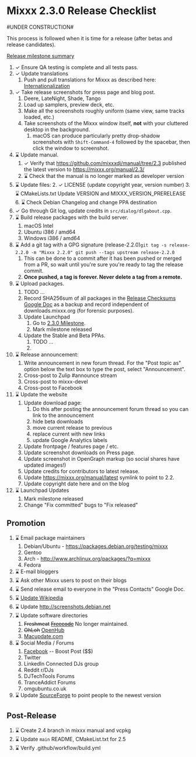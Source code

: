 # Mixxx 2.3.0 Release Checklist

#UNDER CONSTRUCTION#

This process is followed when it is time for a release (after betas and
release candidates).

[Release milestone
summary](https://launchpad.net/mixxx/+milestone/2.3.0/)

1.  ✓ Ensure QA testing is complete and all tests pass.
2.  ✓ Update translations
    1.  Push and pull translations for Mixxx as described here:
        [Internationalization](Internationalization)
3. ✓ Take release screenshots for press page and blog post.
    1.  Deere, LateNight, Shade, Tango
    2.  Load up samplers, preview deck, etc. 
    3.  Make all the screenshots roughly uniform (same view, same tracks
        loaded, etc.)
    4.  Take screenshots of the Mixxx window itself, **not** with your
        cluttered desktop in the background.
        1.  macOS can produce particularly pretty drop-shadow
            screenshots with `Shift-Command-4` followed by the spacebar,
            then click the window to screenshot.
4.  ⌛ Update manual.
    1.  ✓ Verify that https://github.com/mixxxdj/manual/tree/2.3
        published the latest version to <https://mixxx.org/manual/2.3/>
    2.  ⌛ Check that the manual is no longer marked as developer version 
5.  ⌛ Update files:
    2.  ✓ LICENSE (update copyright year, version number)
    3.  ⌛ CMakeLists.txt Update VERSION and MIXXX_VERSION_PRERELEASE
    6.  ⌛ Check Debian Changelog and change PPA destination 
6.  ✓ Go through Git log, update credits in `src/dialog/dlgabout.cpp`.
7.  ⌛ Build release packages with the build server.
    1.  macOS Intel
    2.  Ubuntu i386 / amd64
    3.  Windows i386 / amd64
8.  ⌛ Add a git tag with a GPG signature (release-2.2.0)`git tag -s
    release-2.2.0 -m "Mixxx 2.2.0"
    git push --tags upstream release-2.2.0`
    1.  This can be done to a commit after it has been pushed or merged
        from a PR, so wait until you're sure you're ready to tag the
        release commit.
    2.  **Once pushed, a tag is forever. Never delete a tag from a
        remote.** 
9.  ⌛ Upload packages.
    1.  TODO ...
    2.  Record SHA256sum of all packages in the [Release Checksums
        Google
        Doc](https://docs.google.com/spreadsheets/d/1E5vFa0gKf47P3LMMXpnr3JzsZ7-ENI03IgOkj9lxYQo/edit#gid=0)
        as a backup and record independent of downloads.mixxx.org (for
        forensic purposes).
    3.  Update Launchpad
        1.  Go to [2.3.0
            Milestone](https://launchpad.net/mixxx/+milestone/2.3.0).
        2.  Mark milestone released
    4.  Update the Stable and Beta PPAs.
        1.  TODO ...
        2.  
10. ⌛ Release announcement:
    1.  Write announcement in new forum thread. For the "Post topic as"
        option below the text box to type the post, select
        "Announcement". 
    2.  Cross-post to Zulip \#announce stream
    3.  Cross-post to mixxx-devel
    4.  Cross-post to Facebook
12. ⌛ Update the website
    1.  Update download page:
        1.  Do this after posting the announcement forum thread so you
            can link to the announcement
        2.  hide beta downloads
        3.  move current release to previous
        4.  replace current with new links
        5.  update Google Analytics labels
    2.  Update frontpage / features page / etc.
    3.  Update screenshot downloads on Press page.
    4.  Update screenshot in OpenGraph markup (so social shares have
        updated images\!)
    5.  Update credits for contributors to latest release.
    6.  Update <https://mixxx.org/manual/latest> symlink to point to
        2.2.
    7.  Update copyright date here and on the blog
13. ⌛ Launchpad Updates
    1.  Mark milestone released
    2.  Change "Fix committed" bugs to "Fix released"

## Promotion

1.  ⌛ Email package maintainers
    1.  Debian/Ubuntu - <https://packages.debian.org/testing/mixxx>
    2.  Gentoo
    3.  Arch - <http://www.archlinux.org/packages/?q=mixxx>
    4.  Fedora
2.  ⌛ E-mail bloggers
3.  ⌛ Ask other Mixxx users to post on their blogs
4.  ⌛ Send release email to everyone in the "Press Contacts" Google Doc.
5.  ⌛ [Update Wikipedia](https://en.wikipedia.org/wiki/Mixxx)
6.  ⌛ Update <http://screenshots.debian.net>
7.  ⌛ Update software directories
    1.  ~~Freshmeat~~
        ~~[Freecode](http://www.freecode.com/projects/mixxx)~~ No longer
        maintained.
    2.  ~~OhLoh~~ [OpenHub](https://www.openhub.net/p/mixxx)
    3.  [Macupdate.com](https://www.macupdate.com/app/mac/33059/mixxx)
8.  ⌛ Social Media / Forums
    1.  [Facebook](https://www.facebook.com/Mixxx-DJ-Software-21723485212/)
        -- Boost Post ($$)
    2.  Twitter
    3.  LinkedIn Connected DJs group
    4.  Reddit r/DJs
    5.  DJTechTools Forums
    6.  TranceAddict Forums
    7.  omgubuntu.co.uk
9.  ⌛ Update [SourceForge](https://sourceforge.net/projects/mixxx/) to
    point people to the newest version

## Post-Release

1.  ⌛ Create 2.4 branch in mixxx manual and vcpkg 
3.  ⌛ Update `main` README, CMakeList.txt for 2.5 
5.  ⌛ Verify .github/workflow/build.yml  

